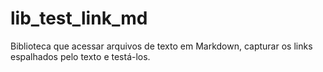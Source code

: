 # lib_test_link_md
 Biblioteca que acessar arquivos de texto em Markdown, capturar os links espalhados pelo texto e testá-los.
